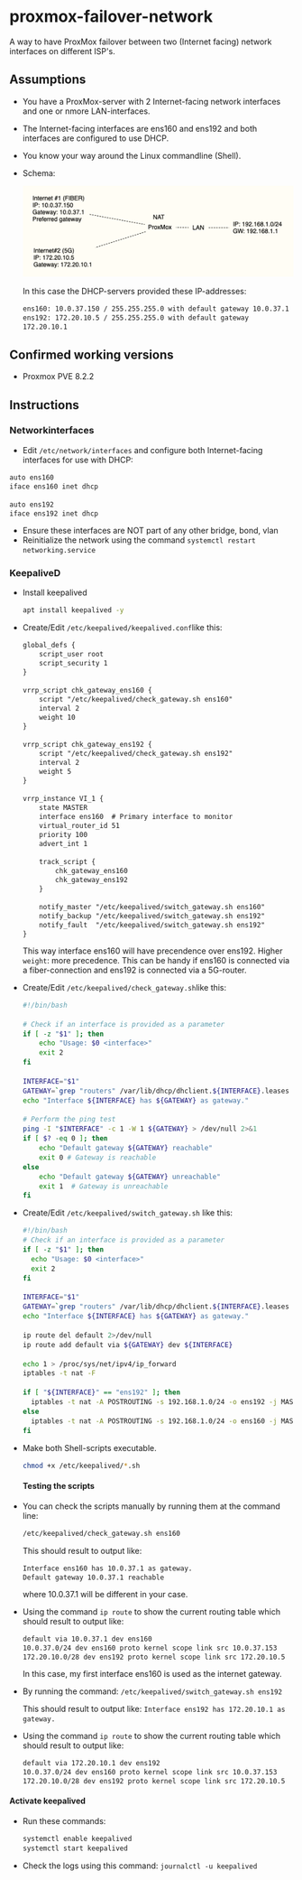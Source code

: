 # proxmox-failover-network
A way to have ProxMox failover between two (Internet facing) network interfaces on different ISP's.

## Assumptions
- You have a ProxMox-server with 2 Internet-facing network interfaces and one or nmore LAN-interfaces.
- The Internet-facing interfaces are ens160 and ens192 and both interfaces are configured to use DHCP.
- You know your way around the Linux commandline (Shell).
- Schema:

  ![schema](assets/schema.png)

  In this case the DHCP-servers provided these IP-addresses:
  ```
  ens160: 10.0.37.150 / 255.255.255.0 with default gateway 10.0.37.1
  ens192: 172.20.10.5 / 255.255.255.0 with default gateway 172.20.10.1
  ```

## Confirmed working versions
- Proxmox PVE 8.2.2

## Instructions

### Networkinterfaces

- Edit `/etc/network/interfaces`  and configure both Internet-facing interfaces for use with DHCP:

```
auto ens160
iface ens160 inet dhcp

auto ens192
iface ens192 inet dhcp
```

- Ensure these interfaces are NOT part of any other bridge, bond, vlan
- Reinitialize the network using the command `systemctl restart networking.service`



### KeepaliveD

- Install keepalived

  ```bash
  apt install keepalived -y
  ```

- Create/Edit `/etc/keepalived/keepalived.conf`like this:

  ```
  global_defs {
      script_user root
      script_security 1
  }
  
  vrrp_script chk_gateway_ens160 {
      script "/etc/keepalived/check_gateway.sh ens160"
      interval 2
      weight 10
  }
  
  vrrp_script chk_gateway_ens192 {
      script "/etc/keepalived/check_gateway.sh ens192"
      interval 2
      weight 5
  }
  
  vrrp_instance VI_1 {
      state MASTER
      interface ens160  # Primary interface to monitor
      virtual_router_id 51
      priority 100
      advert_int 1
  
      track_script {
  	      chk_gateway_ens160
  	      chk_gateway_ens192
      }
  
      notify_master "/etc/keepalived/switch_gateway.sh ens160"
      notify_backup "/etc/keepalived/switch_gateway.sh ens192"
      notify_fault  "/etc/keepalived/switch_gateway.sh ens192"
  }
  ```

  This way interface ens160 will have precendence over ens192. Higher `weight`: more precedence. 
  This can be handy if ens160 is connected via a fiber-connection and ens192 is connected via a 5G-router.

- Create/Edit `/etc/keepalived/check_gateway.sh`like this:
  ``` bash
  #!/bin/bash
  
  # Check if an interface is provided as a parameter
  if [ -z "$1" ]; then
      echo "Usage: $0 <interface>"
      exit 2
  fi
  
  INTERFACE="$1"
  GATEWAY=`grep "routers" /var/lib/dhcp/dhclient.${INTERFACE}.leases | tail -1 | awk {'print $3'} | cut -f1 -d";" `
  echo "Interface ${INTERFACE} has ${GATEWAY} as gateway."
  
  # Perform the ping test
  ping -I "$INTERFACE" -c 1 -W 1 ${GATEWAY} > /dev/null 2>&1
  if [ $? -eq 0 ]; then
      echo "Default gateway ${GATEWAY} reachable"
      exit 0 # Gateway is reachable
  else
      echo "Default gateway ${GATEWAY} unreachable"
      exit 1  # Gateway is unreachable
  fi
  ```

- Create/Edit `/etc/keepalived/switch_gateway.sh` like this:

  ```bash
  #!/bin/bash
  # Check if an interface is provided as a parameter
  if [ -z "$1" ]; then
    echo "Usage: $0 <interface>"
    exit 2
  fi

  INTERFACE="$1"
  GATEWAY=`grep "routers" /var/lib/dhcp/dhclient.${INTERFACE}.leases | tail -1 | awk {'print $3'} | cut -f1 -d";" `
  echo "Interface ${INTERFACE} has ${GATEWAY} as gateway."

  ip route del default 2>/dev/null
  ip route add default via ${GATEWAY} dev ${INTERFACE}

  echo 1 > /proc/sys/net/ipv4/ip_forward
  iptables -t nat -F

  if [ "${INTERFACE}" == "ens192" ]; then
    iptables -t nat -A POSTROUTING -s 192.168.1.0/24 -o ens192 -j MASQUERADE
  else
    iptables -t nat -A POSTROUTING -s 192.168.1.0/24 -o ens160 -j MASQUERADE
  fi
  ```

- Make both Shell-scripts executable.
  ```bash
  chmod +x /etc/keepalived/*.sh
  ```

  

  #### Testing the scripts

- You can check the scripts manually by running them at the command line:

  ```bash
  /etc/keepalived/check_gateway.sh ens160
  ```

  This should result to output like:

  ```
  Interface ens160 has 10.0.37.1 as gateway.
  Default gateway 10.0.37.1 reachable
  ```

  where 10.0.37.1 will be different in your case.

* Using the command `ip route` to show the current routing table which should result to output like:

  ```
  default via 10.0.37.1 dev ens160 
  10.0.37.0/24 dev ens160 proto kernel scope link src 10.0.37.153 
  172.20.10.0/28 dev ens192 proto kernel scope link src 172.20.10.5 
  ```

  In this case, my first interface ens160 is used as the internet gateway.

* By running the command:
   `/etc/keepalived/switch_gateway.sh ens192` 

  This should result to output like:
  ```Interface ens192 has 172.20.10.1 as gateway.```

* Using the command `ip route` to show the current routing table which should result to output like:
  ``` 
  default via 172.20.10.1 dev ens192 
  10.0.37.0/24 dev ens160 proto kernel scope link src 10.0.37.153 
  172.20.10.0/28 dev ens192 proto kernel scope link src 172.20.10.5
  ```



#### Activate keepalived

* Run these commands:

  ```bash
  systemctl enable keepalived
  systemctl start keepalived
  ```

* Check the logs using this command:
  ```journalctl -u keepalived```







